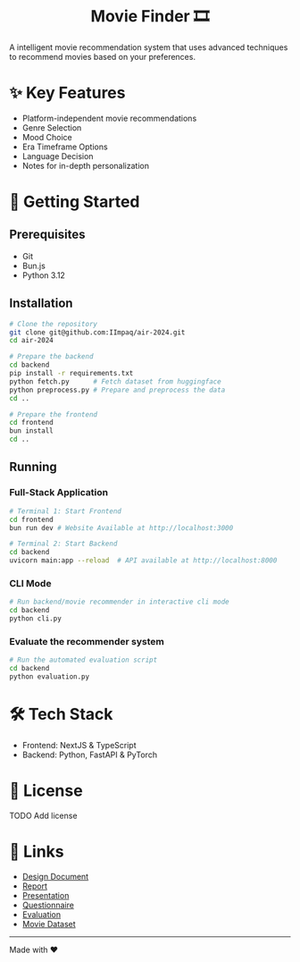 <h1 align="center">Movie Finder 🎞️</h1>

A intelligent movie recommendation system that uses advanced techniques to recommend movies based on your preferences.

# ✨ Key Features

- Platform-independent movie recommendations
- Genre Selection
- Mood Choice
- Era Timeframe Options
- Language Decision
- Notes for in-depth personalization

# 🚀 Getting Started

## Prerequisites

- Git
- Bun.js
- Python 3.12

## Installation

```bash
# Clone the repository
git clone git@github.com:IImpaq/air-2024.git
cd air-2024

# Prepare the backend
cd backend
pip install -r requirements.txt
python fetch.py      # Fetch dataset from huggingface
python preprocess.py # Prepare and preprocess the data
cd ..

# Prepare the frontend
cd frontend
bun install
cd ..
```

## Running

### Full-Stack Application

```bash
# Terminal 1: Start Frontend
cd frontend
bun run dev # Website Available at http://localhost:3000

# Terminal 2: Start Backend
cd backend
uvicorn main:app --reload  # API available at http://localhost:8000
```

### CLI Mode

```bash
# Run backend/movie recommender in interactive cli mode
cd backend
python cli.py
```

### Evaluate the recommender system

```bash
# Run the automated evaluation script
cd backend
python evaluation.py
```

# 🛠️ Tech Stack

- Frontend: NextJS & TypeScript
- Backend: Python, FastAPI & PyTorch

# 📝 License
TODO Add license

# 🔗 Links

- [Design Document](design-document/design-document.pdf)
- [Report](report/report.pdf)
- [Presentation](presentation/presentation.pdf)
- [Questionnaire](questionnaire/questionnaire.pdf)
- [Evaluation](evaluation/)
- [Movie Dataset](https://huggingface.co/datasets/wykonos/movies)

---
Made with ❤️
